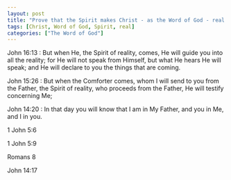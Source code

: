 ```yaml
---
layout: post
title: "Prove that the Spirit makes Christ - as the Word of God - real to us"
tags: [Christ, Word of God, Spirit, real]
categories: ["The Word of God"]
---
```


John 16:13
:  But when He, the Spirit of reality, comes, He will guide you into all the reality; for He will not speak from Himself, but what He hears He will speak; and He will declare to you the things that are coming.

John 15:26
: But when the Comforter comes, whom I will send to you from the Father, the Spirit of reality, who proceeds from the Father, He will testify concerning Me;

John 14:20
: In that day you will know that I am in My Father, and you in Me, and I in you.


1 John 5:6

1 John 5:9

Romans 8

John 14:17
